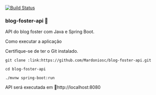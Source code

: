 [![Build Status](https://travis-ci.com/Mardoniosc/blog-foster-api.svg?branch=master)](https://travis-ci.com/Mardoniosc/blog-foster-api)

### blog-foster-api :maple_leaf:

API do blog foster com Java e Spring Boot.

Como executar a aplicação

Certifique-se de ter o Git instalado.

`git clone :link:https://github.com/Mardoniosc/blog-foster-api.git`

`cd blog-foster-api`

`./mvnw spring-boot:run`

API será executada em :link:http://localhost:8080
